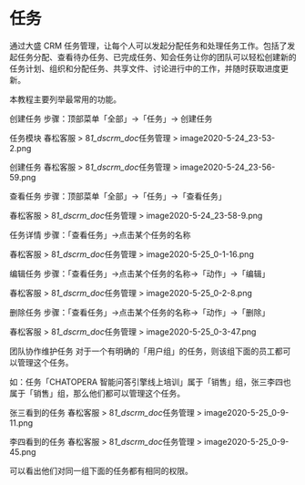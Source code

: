 # 任务

通过大盛 CRM 任务管理，让每个人可以发起分配任务和处理任务工作。包括了发起任务分配、查看待办任务、已完成任务、知会任务让你的团队可以轻松创建新的任务计划、组织和分配任务、共享文件、讨论进行中的工作，并随时获取进度更新。

本教程主要列举最常用的功能。

创建任务
步骤：顶部菜单「全部」->「任务」→ 创建任务

任务模块
春松客服 > 8*1_dscrm_doc*任务管理 > image2020-5-24_23-53-2.png

创建任务
春松客服 > 8*1_dscrm_doc*任务管理 > image2020-5-24_23-56-59.png

查看任务
步骤：顶部菜单「全部」->「任务」→「查看任务」

春松客服 > 8*1_dscrm_doc*任务管理 > image2020-5-24_23-58-9.png

任务详情
步骤：「查看任务」->点击某个任务的名称

春松客服 > 8*1_dscrm_doc*任务管理 > image2020-5-25_0-1-16.png

编辑任务
步骤：「查看任务」->点击某个任务的名称->「动作」→「编辑」

春松客服 > 8*1_dscrm_doc*任务管理 > image2020-5-25_0-2-8.png

删除任务
步骤：「查看任务」->点击某个任务的名称->「动作」→「删除」

春松客服 > 8*1_dscrm_doc*任务管理 > image2020-5-25_0-3-47.png

团队协作维护任务
对于一个有明确的「用户组」的任务，则该组下面的员工都可以管理这个任务。

如：任务「CHATOPERA 智能问答引擎线上培训」属于「销售」组，张三李四也属于「销售」组，那么他们都可以管理这个任务。

张三看到的任务
春松客服 > 8*1_dscrm_doc*任务管理 > image2020-5-25_0-9-11.png

李四看到的任务
春松客服 > 8*1_dscrm_doc*任务管理 > image2020-5-25_0-9-45.png

可以看出他们对同一组下面的任务都有相同的权限。
